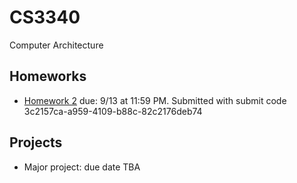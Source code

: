 # CS3340
Computer Architecture

Homeworks
----------
+ [Homework 2](hw2.asm) due: 9/13 at 11:59 PM. Submitted with submit code 3c2157ca-a959-4109-b88c-82c2176deb74

Projects
--------
+ Major project: due date TBA
